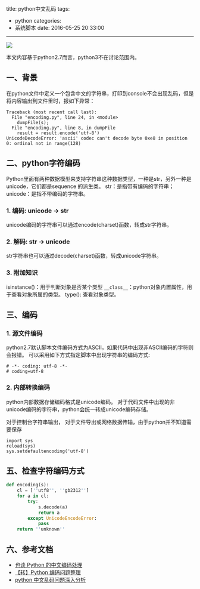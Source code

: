 title: python中文乱码
tags:
  - python
categories:
  - 系统脚本
date: 2016-05-25 20:33:00
---
<img src="/asserts/images/logo/python.png" class="img-logo img-center" />

本文内容基于python2.7而言，python3不在讨论范围内。

## 一、背景
在python文件中定义一个包含中文的字符串，打印到console不会出现乱码，但是将内容输出到文件里时，报如下异常：
```
Traceback (most recent call last):
  File "encoding.py", line 24, in <module>
    dumpFile(s);
  File "encoding.py", line 8, in dumpFile
    result = result.encode('utf-8')
UnicodeDecodeError: 'ascii' codec can't decode byte 0xe8 in position 0: ordinal not in range(128)
```


## 二、python字符编码
Python里面有两种数据模型来支持字符串这种数据类型，一种是str，另外一种是unicode，它们都是sequence 的派生类。
str：是指带有编码的字符串；unicode：是指不带编码的字符串。

### 1. 编码: unicode -> str
unicode编码的字符串可以通过encode(charset)函数，转成str字符串。

### 2. 解码: str -> unicode
str字符串也可以通过decode(charset)函数，转成unicode字符串。

### 3. 附加知识
isinstance()：用于判断对象是否某个类型
`__class__`：python对象内置属性，用于查看对象所属的类型。
type(): 查看对象类型。


## 三、编码

### 1. 源文件编码
python2.7默认脚本文件编码方式为ASCII，如果代码中出现非ASCII编码的字符则会报错。
可以采用如下方式指定脚本中出现字符串的编码方式:
```
# -*- coding: utf-8 -*-
# coding=utf-8
```

### 2. 内部转换编码
python内部数据存储编码格式是unicode编码。
对于代码文件中出现的非unicode编码的字符串，python会统一转成unicode编码存储。

对于控制台字符串输出，
对于文件导出或网络数据传输，由于python并不知道需要保存

```
import sys
reload(sys)
sys.setdefaultencoding('utf-8')
```

## 五、检查字符编码方式
``` python
def encoding(s):
    cl = [''utf8'', ''gb2312'']
    for a in cl:
        try:
            s.decode(a)
            return a
        except UnicodeEncodeError:
            pass
    return ''unknown''
```


## 六、参考文档
- [也谈 Python 的中文编码处理](http://in355hz.iteye.com/blog/1860787)
- [【转】Python 编码问题整理  ](http://blog.163.com/sea_haitao/blog/static/775621620096412211732/)
- [python 中文乱码问题深入分析](http://www.jb51.net/article/26543.htm)

